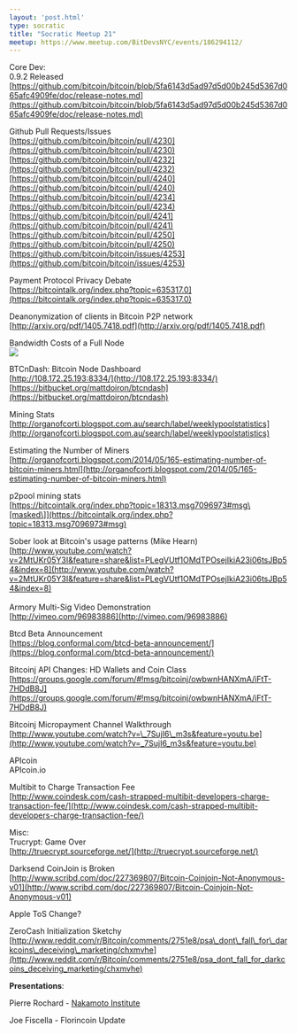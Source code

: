 ```yaml
---
layout: 'post.html'
type: socratic
title: "Socratic Meetup 21"
meetup: https://www.meetup.com/BitDevsNYC/events/186294112/
---
```


Core Dev:  
0.9.2 Released  
[](https://github.com/bitcoin/bitcoin/blob/5fa6143d5ad97d5d00b245d5367d065afc4909fe/doc/release-notes.md)[https://github.com/bitcoin/bitcoin/blob/5fa6143d5ad97d5d00b245d5367d065afc4909fe/doc/release-notes.md](https://github.com/bitcoin/bitcoin/blob/5fa6143d5ad97d5d00b245d5367d065afc4909fe/doc/release-notes.md)

Github Pull Requests/Issues  
[](https://github.com/bitcoin/bitcoin/pull/4230)[https://github.com/bitcoin/bitcoin/pull/4230](https://github.com/bitcoin/bitcoin/pull/4230)  
[](https://github.com/bitcoin/bitcoin/pull/4232)[https://github.com/bitcoin/bitcoin/pull/4232](https://github.com/bitcoin/bitcoin/pull/4232)  
[](https://github.com/bitcoin/bitcoin/pull/4240)[https://github.com/bitcoin/bitcoin/pull/4240](https://github.com/bitcoin/bitcoin/pull/4240)  
[](https://github.com/bitcoin/bitcoin/pull/4234)[https://github.com/bitcoin/bitcoin/pull/4234](https://github.com/bitcoin/bitcoin/pull/4234)  
[](https://github.com/bitcoin/bitcoin/pull/4241)[https://github.com/bitcoin/bitcoin/pull/4241](https://github.com/bitcoin/bitcoin/pull/4241)  
[](https://github.com/bitcoin/bitcoin/pull/4250)[https://github.com/bitcoin/bitcoin/pull/4250](https://github.com/bitcoin/bitcoin/pull/4250)  
[](https://github.com/bitcoin/bitcoin/issues/4253)[https://github.com/bitcoin/bitcoin/issues/4253](https://github.com/bitcoin/bitcoin/issues/4253)

Payment Protocol Privacy Debate  
[](https://bitcointalk.org/index.php?topic=635317.0)[https://bitcointalk.org/index.php?topic=635317.0](https://bitcointalk.org/index.php?topic=635317.0)

Deanonymization of clients in Bitcoin P2P network  
[](http://arxiv.org/pdf/1405.7418.pdf)[http://arxiv.org/pdf/1405.7418.pdf](http://arxiv.org/pdf/1405.7418.pdf)

Bandwidth Costs of a Full Node  
[![](http://i.imgur.com/caDUGsZ.png)](http://i.imgur.com/caDUGsZ.png)

BTCnDash: Bitcoin Node Dashboard  
[](http://108.172.25.193:8334/)[http://108.172.25.193:8334/](http://108.172.25.193:8334/)  
[](https://bitbucket.org/mattdoiron/btcndash)[https://bitbucket.org/mattdoiron/btcndash](https://bitbucket.org/mattdoiron/btcndash)

Mining Stats  
[](http://organofcorti.blogspot.com.au/search/label/weeklypoolstatistics)[http://organofcorti.blogspot.com.au/search/label/weeklypoolstatistics](http://organofcorti.blogspot.com.au/search/label/weeklypoolstatistics)

Estimating the Number of Miners  
[](http://organofcorti.blogspot.com/2014/05/165-estimating-number-of-bitcoin-miners.html)[http://organofcorti.blogspot.com/2014/05/165-estimating-number-of-bitcoin-miners.html](http://organofcorti.blogspot.com/2014/05/165-estimating-number-of-bitcoin-miners.html)

p2pool mining stats  
[](https://bitcointalk.org/index.php?topic=18313.msg7096973#msg)[https://bitcointalk.org/index.php?topic=18313.msg7096973#msg\[masked\]](https://bitcointalk.org/index.php?topic=18313.msg7096973#msg)

Sober look at Bitcoin's usage patterns (Mike Hearn)  
[](http://www.youtube.com/watch?v=2MtUKr05Y3I&feature=share&list=PLegVUtf1OMdTPOsejIkiA23i06tsJBp54&index=8)[http://www.youtube.com/watch?v=2MtUKr05Y3I&feature=share&list=PLegVUtf1OMdTPOsejIkiA23i06tsJBp54&index=8](http://www.youtube.com/watch?v=2MtUKr05Y3I&feature=share&list=PLegVUtf1OMdTPOsejIkiA23i06tsJBp54&index=8)  
   
Armory Multi-Sig Video Demonstration  
[](http://vimeo.com/96983886)[http://vimeo.com/96983886](http://vimeo.com/96983886)

Btcd Beta Announcement  
[](https://blog.conformal.com/btcd-beta-announcement/)[https://blog.conformal.com/btcd-beta-announcement/](https://blog.conformal.com/btcd-beta-announcement/)

Bitcoinj API Changes: HD Wallets and Coin Class  
[](https://groups.google.com/forum/#%21msg/bitcoinj/owbwnHANXmA/iFtT-7HDdB8J)[https://groups.google.com/forum/#!msg/bitcoinj/owbwnHANXmA/iFtT-7HDdB8J](https://groups.google.com/forum/#!msg/bitcoinj/owbwnHANXmA/iFtT-7HDdB8J)

Bitcoinj Micropayment Channel Walkthrough  
[](http://www.youtube.com/watch?v=_7SujI6_m3s&feature=youtu.be)[http://www.youtube.com/watch?v=\_7SujI6\_m3s&feature=youtu.be](http://www.youtube.com/watch?v=_7SujI6_m3s&feature=youtu.be)

APIcoin  
APIcoin.io

Multibit to Charge Transaction Fee  
[](http://www.coindesk.com/cash-strapped-multibit-developers-charge-transaction-fee/)[http://www.coindesk.com/cash-strapped-multibit-developers-charge-transaction-fee/](http://www.coindesk.com/cash-strapped-multibit-developers-charge-transaction-fee/)

Misc:  
Trucrypt: Game Over  
[](http://truecrypt.sourceforge.net/)[http://truecrypt.sourceforge.net/](http://truecrypt.sourceforge.net/)

Darksend CoinJoin is Broken  
[](http://www.scribd.com/doc/227369807/Bitcoin-Coinjoin-Not-Anonymous-v01)[http://www.scribd.com/doc/227369807/Bitcoin-Coinjoin-Not-Anonymous-v01](http://www.scribd.com/doc/227369807/Bitcoin-Coinjoin-Not-Anonymous-v01)

Apple ToS Change?

ZeroCash Initialization Sketchy  
[](http://www.reddit.com/r/Bitcoin/comments/2751e8/psa_dont_fall_for_darkcoins_deceiving_marketing/chxmvhe)[http://www.reddit.com/r/Bitcoin/comments/2751e8/psa\_dont\_fall\_for\_darkcoins\_deceiving\_marketing/chxmvhe](http://www.reddit.com/r/Bitcoin/comments/2751e8/psa_dont_fall_for_darkcoins_deceiving_marketing/chxmvhe)

**Presentations**:

Pierre Rochard - [Nakamoto Institute](http://nakamotoinstitute.org/)

Joe Fiscella - Florincoin Update
